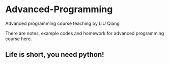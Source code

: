 # Advanced-Programming
Advanced programming course teaching by LIU Qiang

There are notes, example codes and homework for advanced programming course here.

## Life is short, you need python!
